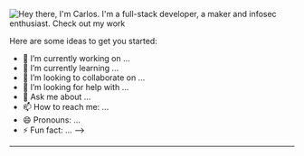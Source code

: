 ![Hey there, I'm Carlos. I'm a full-stack developer, a maker and infosec enthusiast. Check out my work](https://github.com/Carlos/Carlos/raw/master/bio.gif)

 

Here are some ideas to get you started:

- 🔭 I’m currently working on ...
- 🌱 I’m currently learning ...
- 👯 I’m looking to collaborate on ...
- 🤔 I’m looking for help with ...
- 💬 Ask me about ...
- 📫 How to reach me: ...
- 😄 Pronouns: ...
- ⚡ Fun fact: ...
-->

-----
 

 
